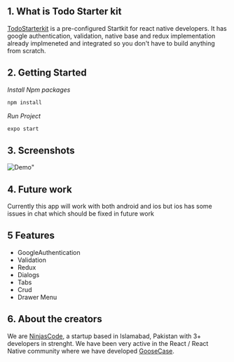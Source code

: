 ## 1. What is Todo Starter kit
[TodoStarterkit](https://expo.io/@m_adnan_93/my-redux-app) is a pre-configured Startkit for react native developers. It has google authentication, validation, native base and redux implementation already implmeneted and integrated so you don't have to build anything from scratch.

## 2.  Getting Started

*Install Npm packages*

```js
npm install
```

*Run Project*

```js
expo start
```

## 3. Screenshots
![Demo]("https://github.com/SharanGoharKhan/Todo-React-Native-app/raw/master/screenshots/demo.gif)"
## 4. Future work

Currently this app will work with both android and ios but ios has some issues in chat which should be fixed in future work


## 5 Features

*   GoogleAuthentication
*   Validation
*   Redux
*   Dialogs
*   Tabs
*   Crud
*   Drawer Menu

## 6. About the creators

We are [NinjasCode](http://ninjascode.com/), a startup based in Islamabad, Pakistan with 3+ developers in strenght. We have been very active in the React / React Native community where we have developed [GooseCase](https://goosecase.com).
